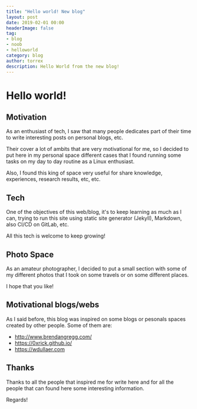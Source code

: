 ```yaml
---
title: "Hello world! New blog"
layout: post
date: 2019-02-01 00:00
headerImage: false
tag:
- blog
- noob
- helloworld
category: blog
author: torrex
description: Hello World from the new blog!
---
```


# Hello world!

## Motivation

As an enthusiast of tech, I saw that many people dedicates part of their time to write interesting posts on personal blogs, etc.

Their cover a lot of ambits that are very motivational for me, so I decided to put here in my personal space different cases that I found running some tasks on my day to day routine as a Linux enthusiast.

Also, I found this king of space very useful for share knowledge, experiences, research results, etc, etc.

## Tech

One of the objectives of this web/blog, it's to keep learning as much as I can, trying to run this site using static site generator (Jekyll), Markdown, also CI/CD on GitLab, etc.

All this tech is welcome to keep growing!

## Photo Space

As an amateur photographer, I decided to put a small section with some of my different photos that I took on some travels or on some different places.

I hope that you like!

## Motivational blogs/webs

As I said before, this blog was inspired on some blogs or pesonals spaces created by other people. Some of them are:

- <http://www.brendangregg.com/>
- <https://0xrick.github.io/>
- <https://wdullaer.com>

## Thanks

Thanks to all the people that inspired me for write here and for all the people that can found here some interesting information.

Regards!